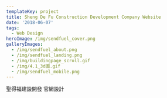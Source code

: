 ```yaml
---
templateKey: project
title: Sheng De Fu Construction Development Company Website
date: '2018-06-07'
tags:
  - Web Design
heroImage: /img/sendfuel_cover.png
galleryImages:
  - /img/sendfuel_about.png
  - /img/sendfuel_landing.png
  - /img/buildingpage_scroll.gif
  - /img/4.1_3d圖.gif
  - /img/sendfuel_mobile.png
---
```

聖得福建設開發 官網設計
